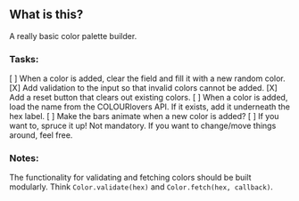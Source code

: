 ## What is this?

A really basic color palette builder.

### Tasks:

[ ] When a color is added, clear the field and fill it with a new random color.
[X] Add validation to the input so that invalid colors cannot be added.
[X] Add a reset button that clears out existing colors.
[ ] When a color is added, load the name from the COLOURlovers API. If it exists, add it underneath the hex label.
[ ] Make the bars animate when a new color is added?
[ ] If you want to, spruce it up! Not mandatory. If you want to change/move things around, feel free.

### Notes:

The functionality for validating and fetching colors should be built modularly. Think `Color.validate(hex)` and `Color.fetch(hex, callback)`.